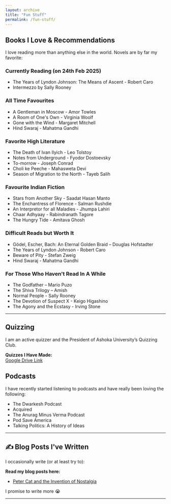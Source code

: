 ```yaml
---
layout: archive
title: "Fun Stuff"
permalink: /fun-stuff/
---
```

## Books I Love & Recommendations
I love reading more than anything else in the world. Novels are by far my favorite:

### Currently Reading (on 24th Feb 2025)
- The Years of Lyndon Johnson: The Means of Ascent - Robert Caro
- Intermezzo by Sally Rooney


### All Time Favourites
- A Gentleman in Moscow - Amor Towles
- A Room of One's Own - Virginia Woolf
- Gone with the Wind - Margaret Mitchell
- Hind Swaraj - Mahatma Gandhi

### Favorite High Literature 
- The Death of Ivan Ilyich - Leo Tolstoy
- Notes from Underground - Fyodor Dostoevsky
- To-morrow - Joseph Conrad
- Choli ke Peeche - Mahasweta Devi
- Season of Migration to the North - Tayeb Salih

### Favourite Indian Fiction
- Stars from Another Sky - Saadat Hasan Manto
- The Enchantress of Florence - Salman Rushdie
- An Interpretor for all Maladies - Jhumpa Lahiri
- Chaar Adhyaay - Rabindranath Tagore
- The Hungry Tide - Amitava Ghosh

### Difficult Reads but Worth It
- Gödel, Escher, Bach: An Eternal Golden Braid – Douglas Hofstadter
- The Years of Lyndon Johnson - Robert Caro
- Beware of Pity - Stefan Zweig
- Hind Swaraj - Mahatma Gandhi

### For Those Who Haven't Read In A While
- The Godfather – Mario Puzo
- The Shiva Trilogy – Amish
- Normal People - Sally Rooney
- The Devotion of Suspect X - Keigo Higashino
- The Agony and the Ecstasy - Irving Stone

---

## Quizzing
I am an active quizzer and the President of Ashoka University’s Quizzing Club.

**Quizzes I Have Made:**  
[Google Drive Link](https://drive.google.com/drive/folders/1cgSDxefU-gj5pb2J8zsR8CxPIu2CkxVW?usp=sharing)


## Podcasts

I have recently started listening to podcasts and have really been loving the following:

- The Dwarkesh Podcast
- Acquired
- The Anurag Minus Verma Podcast
- Pod Save America
- Talking Politics: A History of Ideas


---

## ✍️ Blog Posts I've Written
I occasionally write (or at least try to):

**Read my blog posts here:**
- [Peter Cat and the Invention of Nostalgia](posts/peter-cat-invention-nostalgia)

I promise to write more 😭

---
